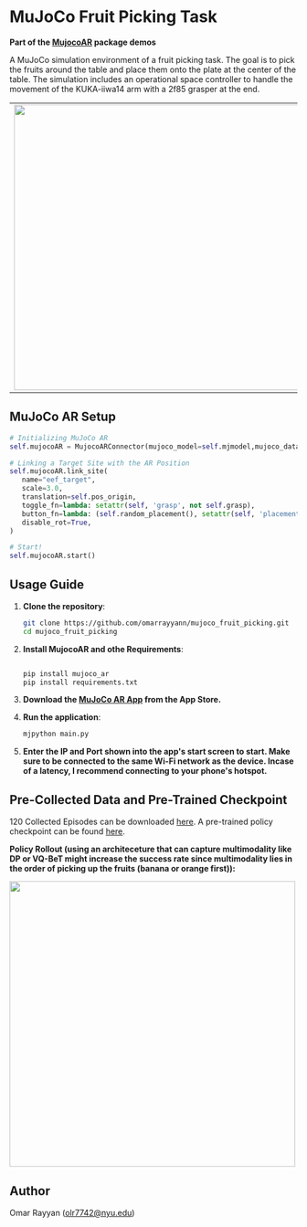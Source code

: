 # MuJoCo Fruit Picking Task 
**Part of the [MujocoAR](https://github.com/omarrayyann/MujocoAR) package demos**

A MuJoCo simulation environment of a fruit picking task. The goal is to pick the fruits around the table and place them onto the plate at the center of the table. The simulation includes an operational space controller to handle the movement of the KUKA-iiwa14 arm with a 2f85 grasper at the end.


<table>
<!--   <tr>
    <th><code>camera_name="whole_view"</code></th>
    <th><code>camera_name="top_view"</code></th>
    <th><code>camera_name="side_view"</code></th>
    <th><code>camera_name="front_view"</code></th>
  </tr> -->
  <tr>
    <td><img src="https://github.com/user-attachments/assets/1d74ddb7-1f43-4ce4-b994-327d4071eac5" width="500px" /></td>
    <td><img src="https://github.com/user-attachments/assets/8fd2b0ae-f90a-4df5-b114-3feac7c87e37" width="500px" /></td>
    <td><img src="https://github.com/user-attachments/assets/286428d9-93bf-456b-9ef1-322793c0bb3a" width="500px" /></td>
    <td><img src="https://github.com/user-attachments/assets/3d496ce1-0b5d-4a1f-a6d2-dc2e19d1e3d8" width="500px" /></td>
  </tr>
</table>


## MuJoCo AR Setup

```python
# Initializing MuJoCo AR
self.mujocoAR = MujocoARConnector(mujoco_model=self.mjmodel,mujoco_data=self.mjdata)

# Linking a Target Site with the AR Position
self.mujocoAR.link_site(
   name="eef_target",
   scale=3.0,
   translation=self.pos_origin,
   toggle_fn=lambda: setattr(self, 'grasp', not self.grasp),
   button_fn=lambda: (self.random_placement(), setattr(self, 'placement_time', time.time()), self.reset_data()) if time.time() - self.placement_time > 2.0 else None,
   disable_rot=True,
)

# Start!
self.mujocoAR.start()
```

## Usage Guide

1. **Clone the repository**:

   ```bash
   git clone https://github.com/omarrayyann/mujoco_fruit_picking.git
   cd mujoco_fruit_picking
   
3. **Install MujocoAR and othe Requirements**:
   ```bash
   
   pip install mujoco_ar
   pip install requirements.txt
   
4. **Download the [MuJoCo AR App](https://apps.apple.com/jo/app/past-code/id1551535957) from the App Store.**
   
5. **Run the application**:

   ```bash
   mjpython main.py
   
6. **Enter the IP and Port shown into the app's start screen to start. Make sure to be connected to the same Wi-Fi network as the device. Incase of a latency, I recommend connecting to your phone's hotspot.**

## Pre-Collected Data and Pre-Trained Checkpoint

120 Collected Episodes can be downloaded [here](https://huggingface.co/datasets/omarrayyann/mujoco_pick_place_fruits/blob/main/Data.zip). A pre-trained policy checkpoint can be found [here](https://huggingface.co/datasets/omarrayyann/mujoco_pick_place_fruits/blob/main/checkpoint_epoch.pth.tar).

**Policy Rollout (using an architeceture that can capture multimodality like DP or VQ-BeT might increase the success rate since multimodality lies in the order of picking up the fruits (banana or orange first)):**

<img src="https://github.com/user-attachments/assets/e84345f9-62eb-4d89-a08b-dcd92d1dd10b" width="500px" />


## Author

Omar Rayyan (olr7742@nyu.edu)
